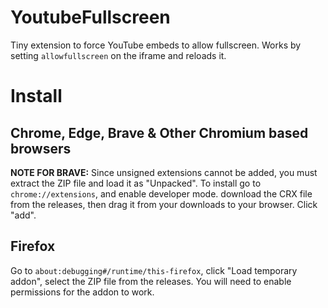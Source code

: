 # YoutubeFullscreen
Tiny extension to force YouTube embeds to allow fullscreen.
Works by setting `allowfullscreen` on the iframe and reloads it.

# Install
## Chrome, Edge, Brave & Other Chromium based browsers
**NOTE FOR BRAVE:** Since unsigned extensions cannot be added, you must extract the ZIP file and load it as "Unpacked".
To install go to `chrome://extensions`, and enable developer mode. download the CRX file from the releases, then drag it from your downloads to your browser. Click "add".
## Firefox
Go to `about:debugging#/runtime/this-firefox`, click "Load temporary addon", select the ZIP file from the releases. You will need to enable permissions for the addon to work.

